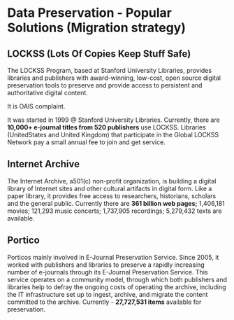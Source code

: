 Data Preservation - Popular Solutions (Migration strategy)
========================================

## LOCKSS (Lots Of Copies Keep Stuff Safe)
The LOCKSS Program, based at Stanford University Libraries, provides libraries and publishers 
with award-winning, low-cost, open source digital preservation tools to preserve and provide access to persistent 
and authoritative digital content. 

It is OAIS complaint. 

It was started in 1999 @ Stanford University Libraries. 
Currently, there are **10,000+ e-journal titles from 520 publishers** use LOCKSS. 
Libraries (UnitedStates and United Kingdom) that participate in the Global LOCKSS Network pay a small annual fee to join and get service.


## Internet Archive 
 The Internet Archive, a501(c) non-profit organization, is building a digital library of Internet sites 
 and other cultural artifacts in digital form. 
 Like a paper library, it provides free access to researchers, historians, scholars and the general public. 
 Currently there are **361 billion web pages;** 1,406,181 movies; 121,293 music concerts; 1,737,905 recordings; 5,279,432 texts are available.

## Portico 
Porticos mainly involved in E-Journal Preservation Service. 
Since 2005, it worked with publishers and libraries to preserve a rapidly increasing number of e-journals through its E-Journal Preservation Service. This service operates on a community model, through which both publishers and libraries help to defray the ongoing costs of operating the archive, including the IT infrastructure set up to ingest, archive, and migrate the content committed to the archive. 
Currently - **27,727,531 items** available for preservation.
